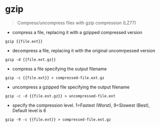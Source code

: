 # gzip

> Compress/uncompress files with gzip compression (LZ77)   

- compress a file, replacing it with a gzipped compressed version

`gzip {{file.ext}}`

- decompress a file, replacing it with the original uncomrpessed version

`gzip -d {{file.ext.gz}}`

- compress a file specifying the output filename

`gzip -c {{file.ext}} > compressed-file.ext.gz`

- uncompress a gzipped file specifying the output filename

`gzip -c -d {{file.ext.gz}} > uncompressed-file.ext`

- specify the compression level. 1=Fastest (Worst), 9=Slowest (Best), Default level is 6

`gzip -9 -c {{file.ext}} > compressed-file.ext.gz`